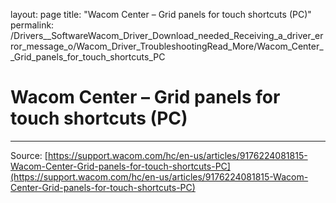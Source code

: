 layout: page
title: "Wacom Center – Grid panels for touch shortcuts (PC)"
permalink: /Drivers__SoftwareWacom_Driver_Download_needed_Receiving_a_driver_error_message_o/Wacom_Driver_TroubleshootingRead_More/Wacom_Center__Grid_panels_for_touch_shortcuts_PC

# Wacom Center – Grid panels for touch shortcuts (PC)



---
Source: [https://support.wacom.com/hc/en-us/articles/9176224081815-Wacom-Center-Grid-panels-for-touch-shortcuts-PC](https://support.wacom.com/hc/en-us/articles/9176224081815-Wacom-Center-Grid-panels-for-touch-shortcuts-PC)
